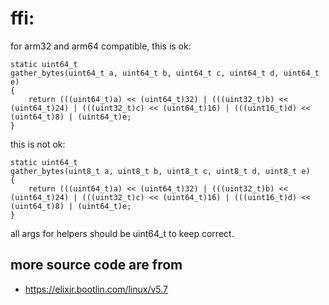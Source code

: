 
# ffi:

for arm32 and arm64 compatible, this is ok:

```
static uint64_t
gather_bytes(uint64_t a, uint64_t b, uint64_t c, uint64_t d, uint64_t e)
{
    return (((uint64_t)a) << (uint64_t)32) | (((uint32_t)b) << (uint64_t)24) | (((uint32_t)c) << (uint64_t)16) | (((uint16_t)d) << (uint64_t)8) | (uint64_t)e;
}
```

this is not ok:

```
static uint64_t
gather_bytes(uint8_t a, uint8_t b, uint8_t c, uint8_t d, uint8_t e)
{
    return (((uint64_t)a) << (uint64_t)32) | (((uint32_t)b) << (uint64_t)24) | (((uint32_t)c) << (uint64_t)16) | (((uint16_t)d) << (uint64_t)8) | (uint64_t)e;
}
```

all args for helpers should be uint64_t to keep correct.

## more source code are from

- https://elixir.bootlin.com/linux/v5.7
